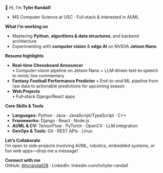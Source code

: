 👋 Hi, I’m **Tyler Randall**!

- MS Computer Science at USC · Full‑stack & interested in AI/ML

**What I’m working on**  
- Mastering **Python**, **algorithms & data structures**, and backend architecture    
- Experimenting with **computer vision** & **edge AI** on NVIDIA **Jetson Nano**

**Resume highlights**  
- **Real‑time Chessboard Announcer**  
  • Computer‑vision pipeline on Jetson Nano + LLM‑driven text‑to‑speech to mimic live commentary  
- **Fantasy Football Performance Predictor** 
  • End-to-end ML pipeline from raw data to actionable predictions for upcoming season  
- **Web Projects**  
  • Full‑stack Django/React apps 

**Core Skills & Tools**  
- **Languages:** Python · Java · JavaScript/TypeScript · C++  
- **Frameworks:** Django · React · Node.js  
- **AI/ML & CV:** TensorFlow · PyTorch · OpenCV · LLM integration  
- **DevOps & Tools:** Git · REST APIs · Linux  

**Let’s Collaborate**  
I’m open to side‑projects involving AI/ML, robotics, embedded systems, or fun web apps—drop me a message!  

**Connect with me**  
GitHub: [@tyrandall28](https://github.com/tyrandall28) · LinkedIn: linkedin.com/in/tyler-randall  
